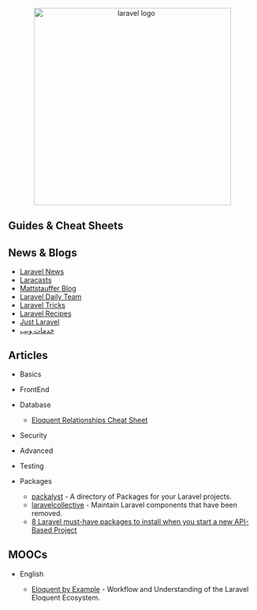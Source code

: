 <p align="center">
  <img width="400" src="https://seeklogo.com/images/L/laravel-framework-logo-C10176EC8C-seeklogo.com.png"  alt="laravel logo">
</p>

## Guides & Cheat Sheets

## News & Blogs

- [Laravel News](https://laravel-news.com/)
- [Laracasts](https://laracasts.com/)
- [Mattstauffer Blog](https://mattstauffer.com/blog/)
- [Laravel Daily Team](http://laraveldaily.com/blog/)
- [Laravel Tricks](https://laravel-tricks.com/)
- [Laravel Recipes](http://laravel-recipes.com/)
- [Just Laravel](http://justlaravel.com/)
- [خدمات ويب](https://5dmat-web.com/)

## Articles

- Basics

- FrontEnd

- Database

  - [Eloquent Relationships Cheat Sheet](https://hackernoon.com/eloquent-relationships-cheat-sheet-5155498c209)

- Security

- Advanced

- Testing

- Packages

  - [packalyst](https://packalyst.com/) - A directory of Packages for your Laravel projects.
  - [laravelcollective](https://laravelcollective.com/) - Maintain Laravel components that have been removed.
  - [8 Laravel must-have packages to install when you start a new API-Based Project](https://medium.com/skyshidigital/8-laravel-must-have-packages-to-install-when-you-start-a-new-api-based-project-18d690f24d0e)

## MOOCs

- English

  - [Eloquent by Example](https://eloquentbyexample.com/) - Workflow and Understanding of the Laravel Eloquent Ecosystem.
